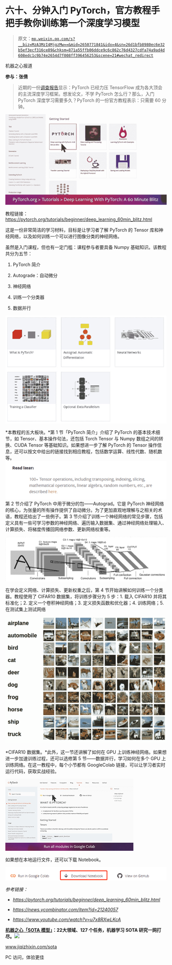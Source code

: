 # 六十、分钟入门 PyTorch，官方教程手把手教你训练第一个深度学习模型

> 原文：[`mp.weixin.qq.com/s?__biz=MzA3MzI4MjgzMw==&mid=2650771841&idx=4&sn=26d1bfb8980ec6e32b5ef3ecf316ce89&chksm=871a55ffb06ddce9c6c862c76d4327cdfa74a9ad4d608edc1c9b74e2654d7f008ff396456253&scene=21#wechat_redirect`](http://mp.weixin.qq.com/s?__biz=MzA3MzI4MjgzMw==&mid=2650771841&idx=4&sn=26d1bfb8980ec6e32b5ef3ecf316ce89&chksm=871a55ffb06ddce9c6c862c76d4327cdfa74a9ad4d608edc1c9b74e2654d7f008ff396456253&scene=21#wechat_redirect)

机器之心报道

**参与：张倩**

> 近期的一份[调查报告](http://mp.weixin.qq.com/s?__biz=MzA3MzI4MjgzMw==&mid=2650771624&idx=3&sn=d6ec422d15c0e12b0790d3dd83d4729f&chksm=871a54d6b06dddc06349f9908bf49855baa60c448f4e060c7d209be709369e90b91a598b568c&scene=21#wechat_redirect)显示：PyTorch 已经力压 TensorFlow 成为各大顶会的主流深度学习框架。想发论文，不学 PyTorch 怎么行？那么，入门 PyTorch 深度学习需要多久？PyTorch 的一份官方教程表示：只需要 60 分钟。

![](img/0dfa6b00dd139df0cce54cf8fbf42518.jpg)

教程链接：https://pytorch.org/tutorials/beginner/deep_learning_60min_blitz.html

这是一份非常简洁的学习材料，目标是让学习者了解 PyTorch 的 Tensor 库和神经网络，以及如何训练一个可以进行图像分类的神经网络。

虽然是入门课程，但也有一定门槛：课程参与者要具备 Numpy 基础知识。该教程共分为五节：

1.  PyTorch 简介

2.  Autograde：自动微分

3.  神经网络

4.  训练一个分类器

5.  数据并行

![](img/be397bd0033dd3075cedab3d2fa003f7.jpg)

*本教程的五大板块。*第 1 节「PyTorch 简介」介绍了 PyTorch 的基本技术细节，如 Tensor、基本操作句法，还包括 Torch Tensor 与 Numpy 数组之间的转换、CUDA Tensor 等基础知识。如果想进一步了解 PyTorch 的 Tensor 操作信息，还可以按文中给出的链接找到相应教程，包括数学运算、线性代数、随机数等。![](img/de39c325eb493cb9690e5aae237b56c0.jpg)第 2 节介绍了 PyTorch 中用于微分的包——Autograd。它是 PyTorch 神经网络的核心，为张量的所有操作提供了自动微分。为了更加直观地理解与之相关的术语，教程还给出了一些例子。第 3 节介绍了训练一个神经网络的常见步骤，包括定义具有一些可学习参数的神经网络、遍历输入数据集、通过神经网络处理输入、计算损失、将梯度传播回网络参数、更新网络权重等。

![](img/d3f14b2891af4ac247e7dd95cd05e067.jpg)

在学会定义网络、计算损失、更新权重之后，第 4 节开始讲解如何训练一个分类器。教程使用了 CIFAR10 数据集，将训练步骤分为 5 步：1\. 载入 CIFAR10 并将其标准化；2\. 定义一个卷积神经网络；3\. 定义损失函数和优化器；4\. 训练网络；5\. 在测试集上测试网络

![](img/32624a75d2ac5276c028081bb99a31ad.jpg)

*CIFAR10 数据集。*此外，这一节还讲解了如何在 GPU 上训练神经网络。如果想进一步加速训练过程，还可以选修第 5 节——数据并行，学习如何在多个 GPU 上训练网络。在这一教程中，每个小节都有 GoogleColab 链接，可以让学习者实时运行代码，获取实战经验。

![](img/fb3c630d325797bd74f6b056acd8287f.jpg)

如果想在本地运行文件，还可以下载 Notebook。

![](img/074928697897d3f988400cd8bdc78cb8.jpg)

*参考链接：*

*   *https://pytorch.org/tutorials/beginner/deep_learning_60min_blitz.html*

*   *https://news.ycombinator.com/item?id=21240057*

*   *https://www.youtube.com/watch?v=u7x8RXwLKcA*

**[机器之心「SOTA 模型」](http://mp.weixin.qq.com/s?__biz=MzA3MzI4MjgzMw==&mid=2650770891&idx=1&sn=25bde35991047a997337c8dd25350089&chksm=871a49b5b06dc0a36fc3407e3643550ef97f72b007e67c4f4be250bfd60c9fdc5389624569c0&scene=21#wechat_redirect)****：****22****大领域、127 个任务，机器学习 SOTA 研究一网打尽。****![](http://mp.weixin.qq.com/s?__biz=MzA3MzI4MjgzMw==&mid=2650770891&idx=1&sn=25bde35991047a997337c8dd25350089&chksm=871a49b5b06dc0a36fc3407e3643550ef97f72b007e67c4f4be250bfd60c9fdc5389624569c0&scene=21#wechat_redirect)**

www.jiqizhixin.com/sota

PC 访问，体验更佳